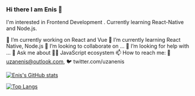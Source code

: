 ### Hi there I am Enis 👋
I'm interested in Frontend Development . Currently learning React-Native and Node.js.

🔭 I’m currently working on React and Vue
🌱 I’m currently learning React Native, Node.js
👯 I’m looking to collaborate on ...
🤔 I’m looking for help with ...
💬 Ask me about 🧑‍💻 JavaScript ecosystem
📫 How to reach me: 📧 uzanenis@outlook.com, 🐦 twitter.com/uzanenis

[![Enis's GitHub stats](https://github-readme-stats.vercel.app/api?username=uzanenis&show_icons=true&theme=transparent)](https://github.com/anuraghazra/github-readme-stats)

[![Top Langs](https://github-readme-stats.vercel.app/api/top-langs/?username=uzanenis&show_icons=true&theme=transparent)](https://github.com/anuraghazra/github-readme-stats)
